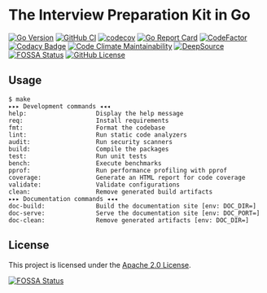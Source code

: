 # The Interview Preparation Kit in Go

[![Go Version](https://img.shields.io/github/go-mod/go-version/arttet/Interview-Preparation-Kit-in-Go)](https://golang.org)
[![GitHub CI](https://github.com/arttet/Interview-Preparation-Kit-in-Go/actions/workflows/github-ci.yml/badge.svg?branch=main)](https://github.com/arttet/Interview-Preparation-Kit-in-Go/actions/workflows/github-ci.yml)
[![codecov](https://codecov.io/gh/arttet/Interview-Preparation-Kit-in-Go/branch/main/graph/badge.svg?token=EZQHXFHO0S)](https://codecov.io/gh/arttet/Interview-Preparation-Kit-in-Go)
[![Go Report Card](https://goreportcard.com/badge/github.com/arttet/Interview-Preparation-Kit-in-Go)](https://goreportcard.com/report/github.com/arttet/Interview-Preparation-Kit-in-Go)
[![CodeFactor](https://www.codefactor.io/repository/github/arttet/interview-preparation-kit-in-go/badge)](https://www.codefactor.io/repository/github/arttet/interview-preparation-kit-in-go)
[![Codacy Badge](https://app.codacy.com/project/badge/Grade/57603658e2b246108c36bd28a036ffda)](https://app.codacy.com/gh/arttet/Interview-Preparation-Kit-in-Go/dashboard?utm_source=gh&utm_medium=referral&utm_content=&utm_campaign=Badge_grade)
[![Code Climate Maintainability](https://api.codeclimate.com/v1/badges/a9a98725847b5152fd21/maintainability)](https://codeclimate.com/github/arttet/Interview-Preparation-Kit-in-Go/maintainability)
[![DeepSource](https://app.deepsource.com/gh/arttet/Interview-Preparation-Kit-in-Go.svg/?label=active+issues&show_trend=false&token=N4TCTyuUsKMe41AKOfbxi3Ej)](https://app.deepsource.com/gh/arttet/Interview-Preparation-Kit-in-Go/)
[![FOSSA Status](https://app.fossa.com/api/projects/git%2Bgithub.com%2Farttet%2FInterview-Preparation-Kit-in-Go.svg?type=shield)](https://app.fossa.com/projects/git%2Bgithub.com%2Farttet%2FInterview-Preparation-Kit-in-Go?ref=badge_shield)
[![GitHub License](https://img.shields.io/github/license/arttet/Interview-Preparation-Kit-in-Go)](LICENSE)

## Usage

```text
$ make
▸▸▸ Development commands ◂◂◂
help:                   Display the help message
req:                    Install requirements
fmt:                    Format the codebase
lint:                   Run static code analyzers
audit:                  Run security scanners
build:                  Compile the packages
test:                   Run unit tests
bench:                  Execute benchmarks
pprof:                  Run performance profiling with pprof
coverage:               Generate an HTML report for code coverage
validate:               Validate configurations
clean:                  Remove generated build artifacts
▸▸▸ Documentation commands ◂◂◂
doc-build:              Build the documentation site [env: DOC_DIR=]
doc-serve:              Serve the documentation site [env: DOC_PORT=]
doc-clean:              Remove generated artifacts [env: DOC_DIR=]
```

## License

This project is licensed under the [Apache 2.0 License](LICENSE).

[![FOSSA Status](https://app.fossa.com/api/projects/git%2Bgithub.com%2Farttet%2FInterview-Preparation-Kit-in-Go.svg?type=large)](https://app.fossa.com/projects/git%2Bgithub.com%2Farttet%2FInterview-Preparation-Kit-in-Go?ref=badge_large)
